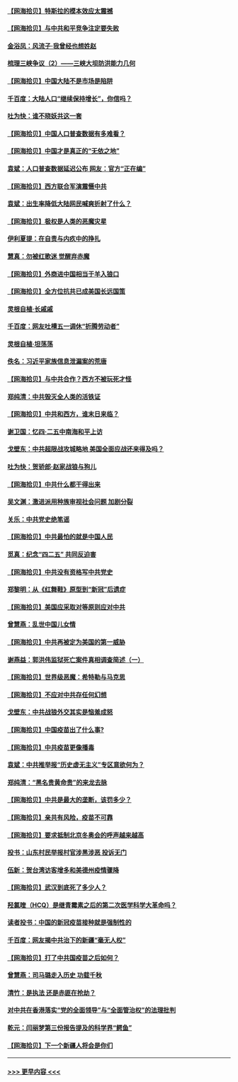 #### [【网海拾贝】特斯拉的模本效应太震撼](../pages/nsc993/n12925626.md?t=05060051) 
#### [【网海拾贝】与中共和平竞争注定要失败](../pages/nsc993/n12923326.md?t=05060051) 
#### [金浴凤：风流子‧我曾经也想姓赵](../pages/nsc993/n12920911.md?t=05060051) 
#### [梳理三峡争议（2）——三峡大坝防洪能力几何](../pages/nsc993/n12920173.md?t=05060051) 
#### [【网海拾贝】中国大陆不是市场是陷阱](../pages/nsc993/n12920143.md?t=05060051) 
#### [千百度：大陆人口“继续保持增长”，你信吗？](../pages/nsc993/n12918946.md?t=05060051) 
#### [吐为快：谁不晓妖共这一套](../pages/nsc993/n12918941.md?t=05060051) 
#### [【网海拾贝】中国人口普查数据有多难看？](../pages/nsc993/n12917822.md?t=05060051) 
#### [【网海拾贝】中国才是真正的“无依之地”](../pages/nsc993/n12915845.md?t=05060051) 
#### [袁斌：人口普查数据延迟公布 网友：官方“正在编”](../pages/nsc993/n12915748.md?t=05060051) 
#### [【网海拾贝】西方联合军演震慑中共](../pages/nsc993/n12913466.md?t=05060051) 
#### [袁斌：出生率降低大陆网民喊爽折射了什么？](../pages/nsc993/n12913365.md?t=05060051) 
#### [【网海拾贝】极权是人类的恶魔灾星](../pages/nsc993/n12910697.md?t=05060051) 
#### [伊利夏提：在自责与内疚中的挣扎](../pages/nsc993/n12910493.md?t=05060051) 
#### [慧真：勿被红歌迷 觉醒弃赤魔](../pages/nsc993/n12910485.md?t=05060051) 
#### [【网海拾贝】外商进中国相当于羊入狼口](../pages/nsc993/n12908274.md?t=05060051) 
#### [【网海拾贝】全方位抗共已成美国长远国策](../pages/nsc993/n12906878.md?t=05060051) 
#### [灵根自植‧长戚戚](../pages/nsc993/n12905585.md?t=05060051) 
#### [千百度：网友吐槽五一调休“折腾劳动者”](../pages/nsc993/n12905934.md?t=05060051) 
#### [灵根自植‧坦荡荡](../pages/nsc993/n12905562.md?t=05060051) 
#### [佚名：习近平家族信息泄漏案的荒唐](../pages/nsc993/n12904705.md?t=05060051) 
#### [【网海拾贝】与中共合作？西方不被玩死才怪](../pages/nsc993/n12903873.md?t=05060051) 
#### [郑纯清：中共毁灭全人类的活铁证](../pages/nsc993/n12903785.md?t=05060051) 
#### [【网海拾贝】中共和西方，谁末日来临？](../pages/nsc993/n12903482.md?t=05060051) 
#### [谢卫国：忆四‧二五中南海和平上访](../pages/nsc993/n12902192.md?t=05060051) 
#### [戈壁东：中共超限战攻城略地 美国全面应战还来得及吗？](../pages/nsc993/n12902297.md?t=05060051) 
#### [吐为快：贺骄郎‧赵家战狼与狗儿](../pages/nsc993/n12902280.md?t=05060051) 
#### [【网海拾贝】中共什么都干得出来](../pages/nsc993/n12897500.md?t=05060051) 
#### [吴文渊：激进派用种族审视社会问题 加剧分裂](../pages/nsc993/n12893881.md?t=05060051) 
#### [关乐：中共党史绝笔谣](../pages/nsc993/n12897270.md?t=05060051) 
#### [【网海拾贝】中共最怕的就是中国人民](../pages/nsc993/n12894705.md?t=05060051) 
#### [觅真：纪念“四二五” 共同反迫害](../pages/nsc993/n12894553.md?t=05060051) 
#### [【网海拾贝】中共没有资格写中共党史](../pages/nsc993/n12892231.md?t=05060051) 
#### [郑黎明：从《红舞鞋》原型到“新冠”后遗症](../pages/nsc993/n12890469.md?t=05060051) 
#### [【网海拾贝】美国应采取对等原则应对中共](../pages/nsc993/n12889176.md?t=05060051) 
#### [曾慧燕：乱世中国儿女情](../pages/nsc993/n12887931.md?t=05060051) 
#### [【网海拾贝】中共再被定为美国的第一威胁](../pages/nsc993/n12887580.md?t=05060051) 
#### [谢燕益：郭洪伟监狱死亡案件真相调查简述（一）](../pages/nsc993/n12885648.md?t=05060051) 
#### [【网海拾贝】世界级恶魔：希特勒与马克思](../pages/nsc993/n12884062.md?t=05060051) 
#### [【网海拾贝】不应对中共存任何幻想](../pages/nsc993/n12881460.md?t=05060051) 
#### [戈壁东：中共战狼外交其实是恼羞成怒](../pages/nsc993/n12880392.md?t=05060051) 
#### [【网海拾贝】中国疫苗出了什么事?](../pages/nsc993/n12879124.md?t=05060051) 
#### [【网海拾贝】中共疫苗更像播毒](../pages/nsc993/n12876631.md?t=05060051) 
#### [袁斌：中共推举报“历史虚无主义”专区意欲何为？](../pages/nsc993/n12876530.md?t=05060051) 
#### [郑纯清：“黑名贵黄命贵”的来龙去脉](../pages/nsc993/n12875589.md?t=05060051) 
#### [【网海拾贝】中共是最大的垄断，该罚多少？](../pages/nsc993/n12874006.md?t=05060051) 
#### [【网海拾贝】亲共有风险，疫苗不可靠](../pages/nsc993/n12872224.md?t=05060051) 
#### [【网海拾贝】要求抵制北京冬奥会的呼声越来越高](../pages/nsc993/n12868962.md?t=05060051) 
#### [投书：山东村民举报村官涉黑涉恶 投诉无门](../pages/nsc993/n12869726.md?t=05060051) 
#### [伍新：贺台湾访客增多和美德州疫情骤降](../pages/nsc993/n12865651.md?t=05060051) 
#### [【网海拾贝】武汉到底死了多少人？](../pages/nsc993/n12863707.md?t=05060051) 
#### [羟氯喹（HCQ）是继青霉素之后的第二次医学科学大革命吗？](../pages/nsc993/n12638564.md?t=05060051) 
#### [读者投书：中国的新冠疫苗接种就是强制性的](../pages/nsc993/n12859932.md?t=05060051) 
#### [千百度：网友揭中共治下的新疆“毫无人权”](../pages/nsc993/n12858385.md?t=05060051) 
#### [【网海拾贝】打了中共国疫苗之后如何？](../pages/nsc993/n12857866.md?t=05060051) 
#### [曾慧燕：司马璐走入历史 功载千秋](../pages/nsc993/n12856996.md?t=05060051) 
#### [清竹：是执法 还是赤匪在抢劫？](../pages/nsc993/n12856952.md?t=05060051) 
#### [对中共在香港落实“党的全面领导”与“全面管治权”的法理批判](../pages/nsc993/n12856929.md?t=05060051) 
#### [乾元：闫丽梦第三份报告提及的科学界“鳄鱼”](../pages/nsc993/n12855985.md?t=05060051) 
#### [【网海拾贝】下一个新疆人将会是你们](../pages/nsc993/n12855864.md?t=05060051) 

----
#### [ >>> 更早内容 <<< ](../indexes/nsc993-earlier.md)
